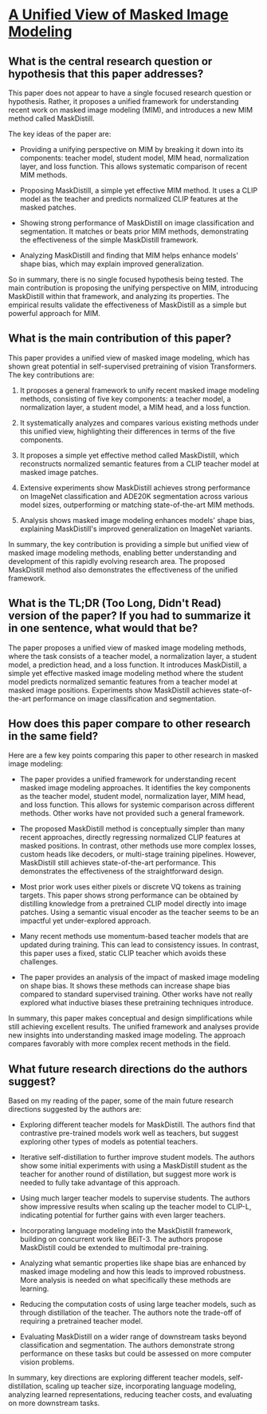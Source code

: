 # [A Unified View of Masked Image Modeling](https://arxiv.org/abs/2210.10615)

## What is the central research question or hypothesis that this paper addresses?

 This paper does not appear to have a single focused research question or hypothesis. Rather, it proposes a unified framework for understanding recent work on masked image modeling (MIM), and introduces a new MIM method called MaskDistill. 

The key ideas of the paper are:

- Providing a unifying perspective on MIM by breaking it down into its components: teacher model, student model, MIM head, normalization layer, and loss function. This allows systematic comparison of recent MIM methods.

- Proposing MaskDistill, a simple yet effective MIM method. It uses a CLIP model as the teacher and predicts normalized CLIP features at the masked patches. 

- Showing strong performance of MaskDistill on image classification and segmentation. It matches or beats prior MIM methods, demonstrating the effectiveness of the simple MaskDistill framework.

- Analyzing MaskDistill and finding that MIM helps enhance models' shape bias, which may explain improved generalization.

So in summary, there is no single focused hypothesis being tested. The main contribution is proposing the unifying perspective on MIM, introducing MaskDistill within that framework, and analyzing its properties. The empirical results validate the effectiveness of MaskDistill as a simple but powerful approach for MIM.


## What is the main contribution of this paper?

 This paper provides a unified view of masked image modeling, which has shown great potential in self-supervised pretraining of vision Transformers. The key contributions are:

1. It proposes a general framework to unify recent masked image modeling methods, consisting of five key components: a teacher model, a normalization layer, a student model, a MIM head, and a loss function. 

2. It systematically analyzes and compares various existing methods under this unified view, highlighting their differences in terms of the five components.

3. It proposes a simple yet effective method called MaskDistill, which reconstructs normalized semantic features from a CLIP teacher model at masked image patches.

4. Extensive experiments show MaskDistill achieves strong performance on ImageNet classification and ADE20K segmentation across various model sizes, outperforming or matching state-of-the-art MIM methods.

5. Analysis shows masked image modeling enhances models' shape bias, explaining MaskDistill's improved generalization on ImageNet variants.

In summary, the key contribution is providing a simple but unified view of masked image modeling methods, enabling better understanding and development of this rapidly evolving research area. The proposed MaskDistill method also demonstrates the effectiveness of the unified framework.


## What is the TL;DR (Too Long, Didn't Read) version of the paper? If you had to summarize it in one sentence, what would that be?

 The paper proposes a unified view of masked image modeling methods, where the task consists of a teacher model, a normalization layer, a student model, a prediction head, and a loss function. It introduces MaskDistill, a simple yet effective masked image modeling method where the student model predicts normalized semantic features from a teacher model at masked image positions. Experiments show MaskDistill achieves state-of-the-art performance on image classification and segmentation.


## How does this paper compare to other research in the same field?

 Here are a few key points comparing this paper to other research in masked image modeling:

- The paper provides a unified framework for understanding recent masked image modeling approaches. It identifies the key components as the teacher model, student model, normalization layer, MIM head, and loss function. This allows for systemic comparison across different methods. Other works have not provided such a general framework.

- The proposed MaskDistill method is conceptually simpler than many recent approaches, directly regressing normalized CLIP features at masked positions. In contrast, other methods use more complex losses, custom heads like decoders, or multi-stage training pipelines. However, MaskDistill still achieves state-of-the-art performance. This demonstrates the effectiveness of the straightforward design.

- Most prior work uses either pixels or discrete VQ tokens as training targets. This paper shows strong performance can be obtained by distilling knowledge from a pretrained CLIP model directly into image patches. Using a semantic visual encoder as the teacher seems to be an impactful yet under-explored approach.

- Many recent methods use momentum-based teacher models that are updated during training. This can lead to consistency issues. In contrast, this paper uses a fixed, static CLIP teacher which avoids these challenges.

- The paper provides an analysis of the impact of masked image modeling on shape bias. It shows these methods can increase shape bias compared to standard supervised training. Other works have not really explored what inductive biases these pretraining techniques introduce.

In summary, this paper makes conceptual and design simplifications while still achieving excellent results. The unified framework and analyses provide new insights into understanding masked image modeling. The approach compares favorably with more complex recent methods in the field.


## What future research directions do the authors suggest?

 Based on my reading of the paper, some of the main future research directions suggested by the authors are:

- Exploring different teacher models for MaskDistill. The authors find that contrastive pre-trained models work well as teachers, but suggest exploring other types of models as potential teachers.

- Iterative self-distillation to further improve student models. The authors show some initial experiments with using a MaskDistill student as the teacher for another round of distillation, but suggest more work is needed to fully take advantage of this approach.

- Using much larger teacher models to supervise students. The authors show impressive results when scaling up the teacher model to CLIP-L, indicating potential for further gains with even larger teachers.

- Incorporating language modeling into the MaskDistill framework, building on concurrent work like BEiT-3. The authors propose MaskDistill could be extended to multimodal pre-training.

- Analyzing what semantic properties like shape bias are enhanced by masked image modeling and how this leads to improved robustness. More analysis is needed on what specifically these methods are learning.

- Reducing the computation costs of using large teacher models, such as through distillation of the teacher. The authors note the trade-off of requiring a pretrained teacher model.

- Evaluating MaskDistill on a wider range of downstream tasks beyond classification and segmentation. The authors demonstrate strong performance on these tasks but could be assessed on more computer vision problems.

In summary, key directions are exploring different teacher models, self-distillation, scaling up teacher size, incorporating language modeling, analyzing learned representations, reducing teacher costs, and evaluating on more downstream tasks.
